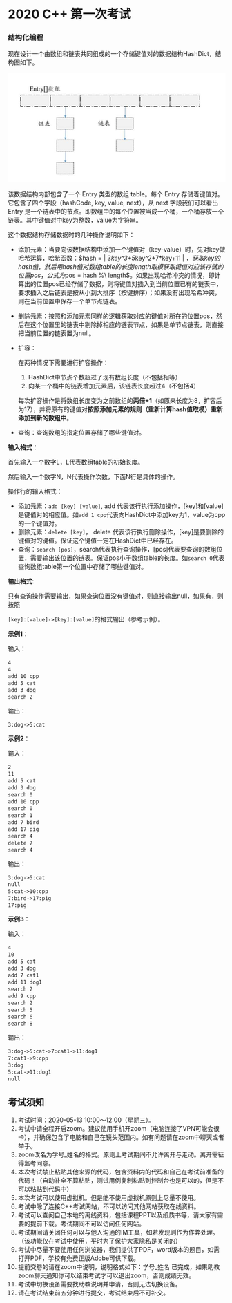 # 2020 C++ 第一次考试

### 结构化编程

现在设计一个由数组和链表共同组成的一个存储键值对的数据结构HashDict，结构图如下。

![image-20200421095850393](image-20200421095850393.png)

该数据结构内部包含了一个 Entry 类型的数组 table。每个 Entry 存储着键值对。它包含了四个字段（hashCode, key, value, next），从 next 字段我们可以看出 Entry 是一个链表中的节点。即数组中的每个位置被当成一个桶，一个桶存放一个链表。其中键值对中key为整数，value为字符串。

这个数据结构存储数据时的几种操作说明如下：

- 添加元素：当要向该数据结构中添加一个键值对（key-value）时，先对key做哈希运算，哈希函数：$hash = | 3*key^3+5*key^2+7*key+11 | $，获取key的hash值，然后用hash值对数组table的长度length取模获取键值对应该存储的位置pos，公式为$pos = hash \%\ length$。如果出现哈希冲突的情况，即计算出的位置pos已经存储了数据，则将键值对插入到当前位置已有的链表中，要求插入之后链表是按从小到大排序（按键排序）；如果没有出现哈希冲突，则在当前位置中保存一个单节点链表。

- 删除元素：按照和添加元素同样的逻辑获取对应的键值对所在的位置pos，然后在这个位置里的链表中剔除掉相应的链表节点，如果是单节点链表，则直接把当前位置的链表置为null。

- 扩容：

  在两种情况下需要进行扩容操作：

  1. HashDict中节点个数超过了现有数组长度（不包括相等）
  2. 向某一个桶中的链表增加元素后，该链表长度超过4（不包括4）

  每次扩容操作是将数组长度变为之前数组的**两倍+1**（如原来长度为8，扩容后为17），并将原有的键值对**按照添加元素的规则（重新计算hash值取模）重新添加到新的数组中**。

- 查询：查询数组的指定位置存储了哪些键值对。

**输入格式**：

首先输入一个数字L，L代表数组table的初始长度。

然后输入一个数字N，N代表操作次数，下面N行是具体的操作。

操作行的输入格式：

- 添加元素：`add [key] [value]`, add 代表该行执行添加操作，[key]和[value]是键值对的相应值。如`add 1 cpp`代表向HashDict中添加key为1，value为cpp的一个键值对。
- 删除元素：`delete [key]`， delete 代表该行执行删除操作，[key]是要删除的键值对的键值。保证这个键值一定在HashDict中已经存在。
- 查询：`search [pos]`，search代表执行查询操作，[pos]代表要查询的数组位置，需要输出该位置的链表。保证pos小于数组table的长度。如`search 0`代表查询数组table第一个位置中存储了哪些键值对。

**输出格式**:

只有查询操作需要输出，如果查询位置没有键值对，则直接输出null，如果有，则按照

`[key]:[value]->[key]:[value]`的格式输出（参考示例）。



**示例1**：

输入：

```
4
4
add 10 cpp
add 5 cat
add 3 dog
search 2
```

输出：

```
3:dog->5:cat
```

**示例2**：

输入：

```
2
11
add 5 cat
add 3 dog
search 0
add 10 cpp
search 0
search 1
add 7 bird
add 17 pig
search 4
delete 7
search 4
```

输出：

```
3:dog->5:cat
null
5:cat->10:cpp
7:bird->17:pig
17:pig
```

**示例3**：

输入：

```
4
10
add 5 cat
add 3 dog
add 7 cat1
add 11 dog1
search 2
add 9 cpp
search 2
search 5
search 6
search 8
```

输出：

```
3:dog->5:cat->7:cat1->11:dog1
7:cat1->9:cpp
3:dog
5:cat->11:dog1
null
```

## 考试须知

1. 考试时间：2020-05-13 10:00～12:00（星期三）。
2. 考试中请全程开启zoom。建议使用手机开zoom（电脑连接了VPN可能会很卡），并确保包含了电脑和自己在镜头范围内。如有问题请在zoom中聊天或者举手。
3. zoom改名为学号_姓名的格式。原则上考试期间不允许离开与走动。离开需征得监考同意。
4. 本次考试禁止粘贴其他来源的代码，包含资料内的代码和自己在考试前准备的代码！（自动补全不算粘贴，测试用例复制粘贴到控制台也是可以的，但是不可以粘贴到代码中）
5. 本次考试可以使用虚拟机。但是能不使用虚拟机原则上尽量不使用。
6. 考试中除了连接C++考试网站，不可以访问其他网站获取在线资料。
7. 考试可以查阅自己本地的离线资料，包括课程PPT以及纸质书等，请大家有需要的提前下载。考试期间不可以访问任何网站。
8. 考试期间请关闭任何可以与他人沟通的IM工具，如若发现则作为作弊处理。（该功能仅在考试中使用，平时为了保护大家隐私是关闭的）
9. 考试中尽量不要使用任何浏览器，我们提供了PDF，word版本的题目，如需打开PDF，学校有免费正版Adobe可供下载。
10. 提前交卷的请在zoom中说明，说明格式如下：学号_姓名 已完成，如果助教zoom聊天通知你可以结束考试才可以退出zoom，否则成绩无效。
11. 考试中切换设备需要找助教说明并申请，否则无法切换设备。
12. 请在考试结束前五分钟进行提交，考试结束后不可补交。
